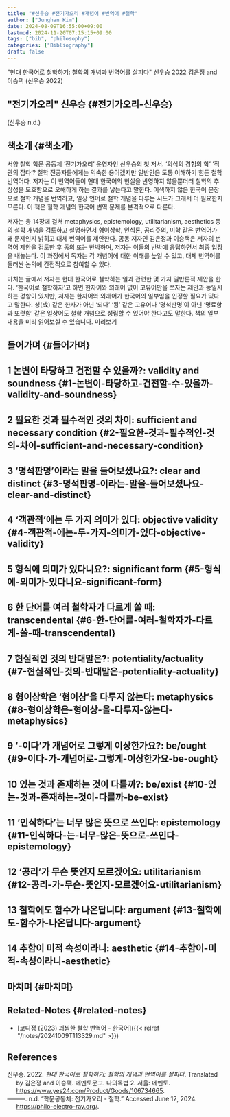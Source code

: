 ```yaml
---
title: "#신우승 #전기가오리 #개념어 #번역어 #철학"
author: ["Junghan Kim"]
date: 2024-08-09T16:55:00+09:00
lastmod: 2024-11-20T07:15:15+09:00
tags: ["bib", "philosophy"]
categories: ["Bibliography"]
draft: false
---
```


"현대 한국어로 철학하기: 철학의 개념과 번역어를 살피다" 신우승 2022 김은정 and 이승택 (신우승 2022)


## "전기가오리" 신우승 {#전기가오리-신우승}

(신우승 n.d.)


## 책소개 {#책소개}

서양 철학 학문 공동체 ‘전기가오리’ 운영자인 신우승의 첫 저서. ‘의식의 경험의 학’ ‘직관의 잡다’? 철학 전공자들에게는 익숙한 용어겠지만 일반인은 도통 이해하기 힘든 철학 번역어다. 저자는 이 번역어들이 현대 한국어의 현실을 반영하지 않을뿐더러 철학의 추상성을 모호함으로 오해하게 하는 결과를 낳는다고 말한다. 어색하지 않은 한국어 문장으로 철학 개념을 번역하고, 일상 언어로 철학 개념을 다루는 시도가 그래서 더 필요한지 모른다. 이 책은 철학 개념의 한국어 번역 문제를 본격적으로 다룬다.

저자는 총 14장에 걸쳐 metaphysics, epistemology, utilitarianism, aesthetics 등의 철학 개념을 검토하고 설명하면서 형이상학, 인식론, 공리주의, 미학 같은 번역어가 왜 문제인지 밝히고 대체 번역어를 제안한다. 공동 저자인 김은정과 이승택은 저자의 번역어 제안을 검토한 후 동의 또는 반박하며, 저자는 이들의 반박에 응답하면서 최종 입장을 내놓는다. 이 과정에서 독자는 각 개념어에 대한 이해를 높일 수 있고, 대체 번역어를 둘러싼 논의에 간접적으로 참여할 수 있다.

마치는 글에서 저자는 현대 한국어로 철학하는 일과 관련한 몇 가지 일반론적 제안을 한다. ‘한국어로 철학하자’고 하면 한자어와 외래어 없이 고유어만을 쓰자는 제안과 동일시하는 경향이 있지만, 저자는 한자어와 외래어가 한국어의 일부임을 인정할 필요가 있다고 말한다. 성(成) 같은 한자가 아닌 ‘되다’ ‘됨’ 같은 고유어나 ‘명석판명’이 아닌 ‘명료함과 또렷함’ 같은 일상어도 철학 개념으로 성립할 수 있어야 한다고도 말한다. 책의 일부 내용을 미리 읽어보실 수 있습니다. 미리보기


## 들어가며 {#들어가며}


## 1 논변이 타당하고 건전할 수 있을까?: validity and soundness {#1-논변이-타당하고-건전할-수-있을까-validity-and-soundness}


## 2 필요한 것과 필수적인 것의 차이: sufficient and necessary condition {#2-필요한-것과-필수적인-것의-차이-sufficient-and-necessary-condition}


## 3 ‘명석판명’이라는 말을 들어보셨나요?: clear and distinct {#3-명석판명-이라는-말을-들어보셨나요-clear-and-distinct}


## 4 ‘객관적’에는 두 가지 의미가 있다: objective validity {#4-객관적-에는-두-가지-의미가-있다-objective-validity}


## 5 형식에 의미가 있다니요?: significant form {#5-형식에-의미가-있다니요-significant-form}


## 6 한 단어를 여러 철학자가 다르게 쓸 때: transcendental {#6-한-단어를-여러-철학자가-다르게-쓸-때-transcendental}


## 7 현실적인 것의 반대말은?: potentiality/actuality {#7-현실적인-것의-반대말은-potentiality-actuality}


## 8 형이상학은 ‘형이상’을 다루지 않는다: metaphysics {#8-형이상학은-형이상-을-다루지-않는다-metaphysics}


## 9 ‘-이다’가 개념어로 그렇게 이상한가요?: be/ought {#9-이다-가-개념어로-그렇게-이상한가요-be-ought}


## 10 있는 것과 존재하는 것이 다를까?: be/exist {#10-있는-것과-존재하는-것이-다를까-be-exist}


## 11 ‘인식하다’는 너무 많은 뜻으로 쓰인다: epistemology {#11-인식하다-는-너무-많은-뜻으로-쓰인다-epistemology}


## 12 ‘공리’가 무슨 뜻인지 모르겠어요: utilitarianism {#12-공리-가-무슨-뜻인지-모르겠어요-utilitarianism}


## 13 철학에도 함수가 나온답니다: argument {#13-철학에도-함수가-나온답니다-argument}


## 14 추함이 미적 속성이라니: aesthetic {#14-추함이-미적-속성이라니-aesthetic}


## 마치며 {#마치며}


## Related-Notes {#related-notes}

-   [코디정 (2023) 괘씸한 철학 번역어 - 한국어]({{< relref "/notes/20241009T113329.md" >}})

## References

<style>.csl-entry{text-indent: -1.5em; margin-left: 1.5em;}</style><div class="csl-bib-body">
  <div class="csl-entry">신우승. 2022. <i>현대 한국어로 철학하기: 철학의 개념과 번역어를 살피다</i>. Translated by 김은정 and 이승택. 메멘토문고. 나의독법 2. 서울: 메멘토. <a href="https://www.yes24.com/Product/Goods/106734665">https://www.yes24.com/Product/Goods/106734665</a>.</div>
  <div class="csl-entry">———. n.d. “학문공동체: 전기가오리 - 철학.” Accessed June 12, 2024. <a href="https://philo-electro-ray.org/">https://philo-electro-ray.org/</a>.</div>
</div>

